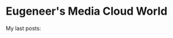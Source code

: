 # Eugeneer's Media Cloud World
My last posts:
<!-- blogger articles start -->

<!-- blogger articles end -->


